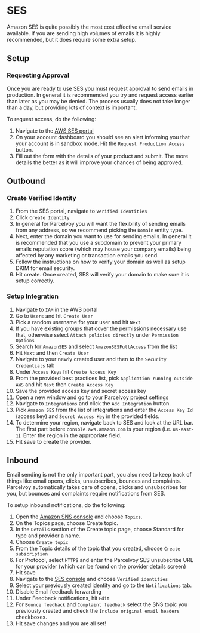 # SES
Amazon SES is quite possibly the most cost effective email service available. If you are sending high volumes of emails it is highly recommended, but it does require some extra setup.
## Setup

### Requesting Approval
Once you are ready to use SES you must request approval to send emails in production. In general it is recommended you try and request access earlier than later as you may be denied. The process usually does not take longer than a day, but providing lots of context is important.

To request access, do the following:
1. Navigate to the [AWS SES portal](https://console.aws.amazon.com/ses/home)
2. On your account dashboard you should see an alert informing you that your account is in sandbox mode. Hit the `Request Production Access` button.
3. Fill out the form with the details of your product and submit. The more details the better as it will improve your chances of being approved.

## Outbound
### Create Verified Identity
1. From the SES portal, navigate to `Verified Identities`
2. Click `Create Identity`
3. In general for Parcelvoy you will want the flexibility of sending emails from any address, so we recommend picking the `Domain` entity type.
4. Next, enter the domain you want to use for sending emails. In general it is recommended that you use a subdomain to prevent your primary emails reputation score (which may house your company emails) being affected by any marketing or transaction emails you send.
5. Follow the instructions on how to verify your domain as well as setup DKIM for email security.
6. Hit create. Once created, SES will verify your domain to make sure it is setup correctly.

### Setup Integration
1. Navigate to `IAM` in the AWS portal
2. Go to `Users` and hit `Create User`
3. Pick a random username for your user and hit `Next`
4. If you have existing groups that cover the permissions necessary use that, otherwise select `Attach policies directly` under `Permission Options`
6. Search for `AmazonSES` and select `AmazonSESFullAccess` from the list
7. Hit `Next` and then `Create User`
8. Navigate to your newly created user and then to the `Security Credentials` tab
9. Under `Access Keys` hit `Create Access Key`
10. From the provided best practices list, pick `Application running outside AWS` and hit `Next` then `Create Access Key`
11. Save the provided access key and secret access key
12. Open a new window and go to your Parcelvoy project settings
13. Navigate to `Integrations` and click the `Add Integration` button.
14. Pick `Amazon SES` from the list of integrations and enter the `Access Key Id` (access key) and `Secret Access Key` in the provided fields.
15. To determine your region, navigate back to SES and look at the URL bar. The first part before `console.aws.amazon.com` is your region (i.e. `us-east-1`). Enter the region in the appropriate field.
16. Hit save to create the provider.

## Inbound
Email sending is not the only important part, you also need to keep track of things like email opens, clicks, unsubscribes, bounces and complaints. Parcelvoy automatically takes care of opens, clicks and unsubscribes for you, but bounces and complaints require notifications from SES.

To setup inbound notifications, do the following:
1. Open the [Amazon SNS console](https://console.aws.amazon.com/sns/home) and choose `Topics`.
2. On the Topics page, choose Create topic.
3. In the `Details` section of the Create topic page, choose Standard for type and provider a name. 
4. Choose `Create topic`
5. From the Topic details of the topic that you created, choose `Create subscription`
6. For Protocol, select `HTTPS` and enter the Parcelvoy SES unsubscribe URL for your provider (which can be found on the provider details screen)
7. Hit save
8. Navigate to the [SES console](https://console.aws.amazon.com/ses/home) and choose `Verified identities`
9. Select your previously created identity and go to the `Notifications` tab.
10. Disable Email feedback forwarding
11. Under Feedback notifications, hit `Edit`
12. For `Bounce feedback` and `Complaint feedback` select the SNS topic you previously created and check the `Include original email headers` checkboxes.
13. Hit save changes and you are all set!